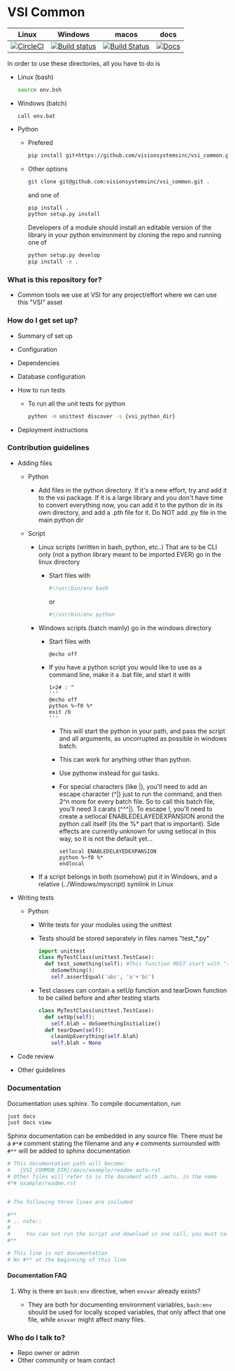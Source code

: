 # VSI Common

|Linux|Windows|macos|docs|
|--|--|--|--|
|[![CircleCI](https://circleci.com/gh/VisionSystemsInc/vsi_common.svg?style=shield)](https://circleci.com/gh/VisionSystemsInc/vsi_common)|[![Build status](https://ci.appveyor.com/api/projects/status/3a3hd3m41clxd5gw/branch/master?svg=true)](https://ci.appveyor.com/project/andyneff/vsi-common/branch/master)|[![Build Status](https://travis-ci.org/VisionSystemsInc/vsi_common.svg?branch=master)](https://travis-ci.org/VisionSystemsInc/vsi_common)|[![Docs](https://img.shields.io/circleci/build/gh/VisionSystemsInc/vsi_common/master?label=docs)](https://visionsystemsinc.github.io/vsi_common)|

In order to use these directories, all you have to do is

* Linux (bash)

  ```bash
  source env.bsh
  ```

* Windows (batch)

  ```batch
  call env.bat
  ```

* Python

  * Prefered

    ```bash
    pip install git+https://github.com/visionsystemsinc/vsi_common.git
    ```

  * Other options

    ```bash
    git clone git@github.com:visionsystemsinc/vsi_common.git .
    ```

    and one of

      ```bash
      pip install .
      python setup.py install
      ```

    Developers of a module should install an editable version of the library in your python environment by
    cloning the repo and running one of

      ```bash
      python setup.py develop
      pip install -e .
      ```

### What is this repository for? ###

* Common tools we use at VSI for any project/effort where we can use this "VSI" asset

### How do I get set up? ###

* Summary of set up
* Configuration
* Dependencies
* Database configuration
* How to run tests

  * To run all the unit tests for python

    ```bash
    python -m unittest discover -s {vsi_python_dir}
    ```

* Deployment instructions

### Contribution guidelines ###

* Adding files
  * Python

    * Add files in the python directory. If it's a new effort, try and add it to the vsi package. If it is a large library and you don't have time to convert everything now, you can add it to the python dir in its own directory, and add a .pth file for it. Do NOT add .py file in the main python dir

  * Script

    * Linux scripts (written in bash, python, etc..) That are to be CLI only (not a python library meant to be imported EVER) go in the linux directory

      * Start files with

        ```bash
        #!/usr/bin/env bash
        ```

        or

        ```bash
        #!/usr/bin/env python
        ```

    * Windows scripts (batch mainly) go in the windows directory

      * Start files with

        ```batch
        @echo off
        ```

      * If you have a python script you would like to use as a command line, make it a .bat file, and start it with

        ```batch
        1>2# : ^
        '''
        @echo off
        python %~f0 %*
        exit /b
        '''
        ```

        * This will start the python in your path, and pass the script and all arguments, as uncorrupted as possible in windows batch.
        * This can work for anything other than python.
        * Use pythonw instead for gui tasks.
        * For special characters (like |), you'll need to add an escape character (^|) just to run the command, and then 2^n more for every batch file. So to call this batch file, you'll need 3 carats (^^^|). To escape !, you'll need to create a setlocal ENABLEDELAYEDEXPANSION arond the python call itself (its the %* part that is important). Side effects are currently unknown for using setlocal in this way, so it is not the default yet...

          ```batch
          setlocal ENABLEDELAYEDEXPANSION
          python %~f0 %*
          endlocal
          ```

    * If a script belongs in both (somehow) put it in Windows, and a relative (../Windows/myscript) symlink in Linux

* Writing tests

  * Python

    * Write tests for your modules using the unittest
    * Tests should be stored separately in files names "test_*.py"

      ```python
      import unittest
      class MyTestClass(unittest.TestCase):
        def test_something(self): #This function MUST start with "test_"
          doSomething();
          self.assertEqual('abc', 'a'+'bc')
      ```

    * Test classes can contain a setUp function and tearDown function to be called before and after testing starts

      ```python
      class MyTestClass(unittest.TestCase):
        def setUp(self):
          self.blah = doSomethingInitialize()
        def tearDown(self):
          cleanUpEverything(self.blah)
          self.blah = None
      ```

* Code review
* Other guidelines

### Documentation ###

Documentation uses sphinx. To compile documentation, run

```bash
just docs
just docs view
```

Sphinx documentation can be embedded in any source file. There must be a `#*#` comment stating the filename and any `#` comments surrounded with `#**` will be added to sphinx documentation

```bash
# This documentation path will become:
#   {VSI_COMMON_DIR}/docs/example/readme.auto.rst
# Other files will refer to is the document with .auto. in the name
#*# example/readme.rst


# The following three lines are included

#**
# .. note::
#
#     You can not run the script and download in one call, you must call new_just as a file, not a pipe stream. ``
#**

# This line is not documentation
# No #** at the beginning of this line
```

#### Documentation FAQ

1. Why is there an `bash:env` directive, when `envvar` already exists?

    - They are both for documenting environment variables, `bash:env` should be used for locally scoped variables, that only affect that one file, while `envvar` might affect many files.

### Who do I talk to? ###

* Repo owner or admin
* Other community or team contact
